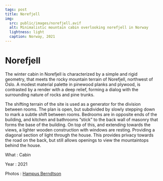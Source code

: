 ```yaml
---
tags: post
title: Norefjell
img:
  src: public/images/norefjell.avif
  alt: Minimalistic mountain cabin overlooking norefjell in Norway
  lightness: light
  caption: Norway, 2021
---
```

# Norefjell

The winter cabin in Norefjell is characterized by a simple and rigid geometry, that meets the rocky mountain terrain of Norefjell, northwest of Oslo. A modest material palette in pinewood planks and plywood, is contrasted by a render with a deep relief, forming a dialog with the surrounding nature of rocks and pine trunks.

The shifting terrain of the site is used as a generator for the division between rooms. The plan is open, but subdivided by slowly stepping down to mark a subtle shift between rooms. Bedrooms are in opposite ends of the building, and kitchen and bathrooms “stick” to the back wall of masonry that forms the base of the building. On top of this, and extending towards the views, a lighter wooden construction with windows are resting. Providing a diagonal section of light through the house. This provides privacy towards the road on the back, but still allows openings to view the mountaintops behind the house.

What
: Cabin

Year
: 2021

Photos
: [Hampus Berndtson](http://hampusberndtson.com/)
